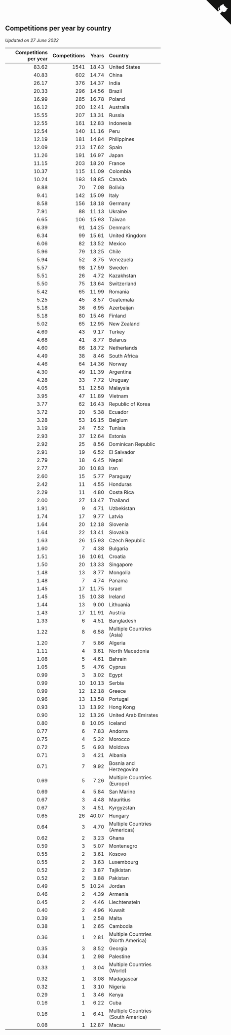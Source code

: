 ## Competitions per year by country

*Updated on 27 June 2022*

| Competitions per year | Competitions | Years | Country |
| ---: | ---: | ---: | :--- |
| 83.62 | 1541 | 18.43 | United States |
| 40.83 | 602 | 14.74 | China |
| 26.17 | 376 | 14.37 | India |
| 20.33 | 296 | 14.56 | Brazil |
| 16.99 | 285 | 16.78 | Poland |
| 16.12 | 200 | 12.41 | Australia |
| 15.55 | 207 | 13.31 | Russia |
| 12.55 | 161 | 12.83 | Indonesia |
| 12.54 | 140 | 11.16 | Peru |
| 12.19 | 181 | 14.84 | Philippines |
| 12.09 | 213 | 17.62 | Spain |
| 11.26 | 191 | 16.97 | Japan |
| 11.15 | 203 | 18.20 | France |
| 10.37 | 115 | 11.09 | Colombia |
| 10.24 | 193 | 18.85 | Canada |
| 9.88 | 70 | 7.08 | Bolivia |
| 9.41 | 142 | 15.09 | Italy |
| 8.58 | 156 | 18.18 | Germany |
| 7.91 | 88 | 11.13 | Ukraine |
| 6.65 | 106 | 15.93 | Taiwan |
| 6.39 | 91 | 14.25 | Denmark |
| 6.34 | 99 | 15.61 | United Kingdom |
| 6.06 | 82 | 13.52 | Mexico |
| 5.96 | 79 | 13.25 | Chile |
| 5.94 | 52 | 8.75 | Venezuela |
| 5.57 | 98 | 17.59 | Sweden |
| 5.51 | 26 | 4.72 | Kazakhstan |
| 5.50 | 75 | 13.64 | Switzerland |
| 5.42 | 65 | 11.99 | Romania |
| 5.25 | 45 | 8.57 | Guatemala |
| 5.18 | 36 | 6.95 | Azerbaijan |
| 5.18 | 80 | 15.46 | Finland |
| 5.02 | 65 | 12.95 | New Zealand |
| 4.69 | 43 | 9.17 | Turkey |
| 4.68 | 41 | 8.77 | Belarus |
| 4.60 | 86 | 18.72 | Netherlands |
| 4.49 | 38 | 8.46 | South Africa |
| 4.46 | 64 | 14.36 | Norway |
| 4.30 | 49 | 11.39 | Argentina |
| 4.28 | 33 | 7.72 | Uruguay |
| 4.05 | 51 | 12.58 | Malaysia |
| 3.95 | 47 | 11.89 | Vietnam |
| 3.77 | 62 | 16.43 | Republic of Korea |
| 3.72 | 20 | 5.38 | Ecuador |
| 3.28 | 53 | 16.15 | Belgium |
| 3.19 | 24 | 7.52 | Tunisia |
| 2.93 | 37 | 12.64 | Estonia |
| 2.92 | 25 | 8.56 | Dominican Republic |
| 2.91 | 19 | 6.52 | El Salvador |
| 2.79 | 18 | 6.45 | Nepal |
| 2.77 | 30 | 10.83 | Iran |
| 2.60 | 15 | 5.77 | Paraguay |
| 2.42 | 11 | 4.55 | Honduras |
| 2.29 | 11 | 4.80 | Costa Rica |
| 2.00 | 27 | 13.47 | Thailand |
| 1.91 | 9 | 4.71 | Uzbekistan |
| 1.74 | 17 | 9.77 | Latvia |
| 1.64 | 20 | 12.18 | Slovenia |
| 1.64 | 22 | 13.41 | Slovakia |
| 1.63 | 26 | 15.93 | Czech Republic |
| 1.60 | 7 | 4.38 | Bulgaria |
| 1.51 | 16 | 10.61 | Croatia |
| 1.50 | 20 | 13.33 | Singapore |
| 1.48 | 13 | 8.77 | Mongolia |
| 1.48 | 7 | 4.74 | Panama |
| 1.45 | 17 | 11.75 | Israel |
| 1.45 | 15 | 10.38 | Ireland |
| 1.44 | 13 | 9.00 | Lithuania |
| 1.43 | 17 | 11.91 | Austria |
| 1.33 | 6 | 4.51 | Bangladesh |
| 1.22 | 8 | 6.58 | Multiple Countries (Asia) |
| 1.20 | 7 | 5.86 | Algeria |
| 1.11 | 4 | 3.61 | North Macedonia |
| 1.08 | 5 | 4.61 | Bahrain |
| 1.05 | 5 | 4.76 | Cyprus |
| 0.99 | 3 | 3.02 | Egypt |
| 0.99 | 10 | 10.13 | Serbia |
| 0.99 | 12 | 12.18 | Greece |
| 0.96 | 13 | 13.58 | Portugal |
| 0.93 | 13 | 13.92 | Hong Kong |
| 0.90 | 12 | 13.26 | United Arab Emirates |
| 0.80 | 8 | 10.05 | Iceland |
| 0.77 | 6 | 7.83 | Andorra |
| 0.75 | 4 | 5.32 | Morocco |
| 0.72 | 5 | 6.93 | Moldova |
| 0.71 | 3 | 4.21 | Albania |
| 0.71 | 7 | 9.92 | Bosnia and Herzegovina |
| 0.69 | 5 | 7.26 | Multiple Countries (Europe) |
| 0.69 | 4 | 5.84 | San Marino |
| 0.67 | 3 | 4.48 | Mauritius |
| 0.67 | 3 | 4.51 | Kyrgyzstan |
| 0.65 | 26 | 40.07 | Hungary |
| 0.64 | 3 | 4.70 | Multiple Countries (Americas) |
| 0.62 | 2 | 3.23 | Ghana |
| 0.59 | 3 | 5.07 | Montenegro |
| 0.55 | 2 | 3.61 | Kosovo |
| 0.55 | 2 | 3.63 | Luxembourg |
| 0.52 | 2 | 3.87 | Tajikistan |
| 0.52 | 2 | 3.88 | Pakistan |
| 0.49 | 5 | 10.24 | Jordan |
| 0.46 | 2 | 4.39 | Armenia |
| 0.45 | 2 | 4.46 | Liechtenstein |
| 0.40 | 2 | 4.96 | Kuwait |
| 0.39 | 1 | 2.58 | Malta |
| 0.38 | 1 | 2.65 | Cambodia |
| 0.36 | 1 | 2.81 | Multiple Countries (North America) |
| 0.35 | 3 | 8.52 | Georgia |
| 0.34 | 1 | 2.98 | Palestine |
| 0.33 | 1 | 3.04 | Multiple Countries (World) |
| 0.32 | 1 | 3.08 | Madagascar |
| 0.32 | 1 | 3.10 | Nigeria |
| 0.29 | 1 | 3.46 | Kenya |
| 0.16 | 1 | 6.22 | Cuba |
| 0.16 | 1 | 6.41 | Multiple Countries (South America) |
| 0.08 | 1 | 12.87 | Macau |


<a href="https://github.com/jonatanklosko/wca_statistics" class="github-corner" aria-label="View source on Github"><svg width="80" height="80" viewBox="0 0 250 250" style="fill:#151513; color:#fff; position: absolute; top: 0; border: 0; right: 0;" aria-hidden="true"><path d="M0,0 L115,115 L130,115 L142,142 L250,250 L250,0 Z"></path><path d="M128.3,109.0 C113.8,99.7 119.0,89.6 119.0,89.6 C122.0,82.7 120.5,78.6 120.5,78.6 C119.2,72.0 123.4,76.3 123.4,76.3 C127.3,80.9 125.5,87.3 125.5,87.3 C122.9,97.6 130.6,101.9 134.4,103.2" fill="currentColor" style="transform-origin: 130px 106px;" class="octo-arm"></path><path d="M115.0,115.0 C114.9,115.1 118.7,116.5 119.8,115.4 L133.7,101.6 C136.9,99.2 139.9,98.4 142.2,98.6 C133.8,88.0 127.5,74.4 143.8,58.0 C148.5,53.4 154.0,51.2 159.7,51.0 C160.3,49.4 163.2,43.6 171.4,40.1 C171.4,40.1 176.1,42.5 178.8,56.2 C183.1,58.6 187.2,61.8 190.9,65.4 C194.5,69.0 197.7,73.2 200.1,77.6 C213.8,80.2 216.3,84.9 216.3,84.9 C212.7,93.1 206.9,96.0 205.4,96.6 C205.1,102.4 203.0,107.8 198.3,112.5 C181.9,128.9 168.3,122.5 157.7,114.1 C157.9,116.9 156.7,120.9 152.7,124.9 L141.0,136.5 C139.8,137.7 141.6,141.9 141.8,141.8 Z" fill="currentColor" class="octo-body"></path></svg></a><style>.github-corner:hover .octo-arm{animation:octocat-wave 560ms ease-in-out}@keyframes octocat-wave{0%,100%{transform:rotate(0)}20%,60%{transform:rotate(-25deg)}40%,80%{transform:rotate(10deg)}}@media (max-width:500px){.github-corner:hover .octo-arm{animation:none}.github-corner .octo-arm{animation:octocat-wave 560ms ease-in-out}}</style>

